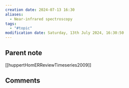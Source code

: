 ```yaml
---
creation date: 2024-07-13 16:30
aliases:
  - Near-infrared spectroscopy
tags:
  - "#topic"
modification date: Saturday, 13th July 2024, 16:30:50
---
```


## Parent note
[[huppertHomERReviewTimeseries2009]]

## Comments